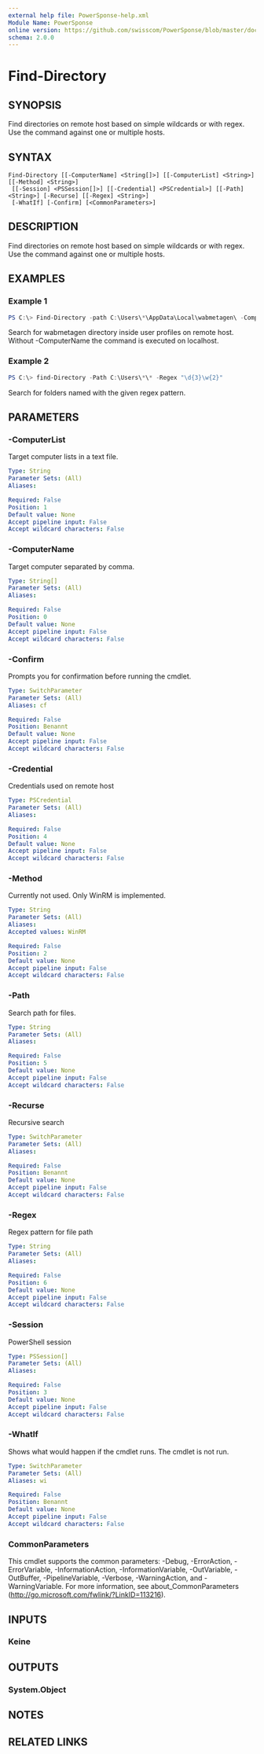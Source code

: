 ```yaml
---
external help file: PowerSponse-help.xml
Module Name: PowerSponse
online version: https://github.com/swisscom/PowerSponse/blob/master/docs/Find-Directory.md
schema: 2.0.0
---
```


# Find-Directory

## SYNOPSIS
Find directories on remote host based on simple wildcards or with regex. Use the command against one or multiple hosts.

## SYNTAX

```
Find-Directory [[-ComputerName] <String[]>] [[-ComputerList] <String>] [[-Method] <String>]
 [[-Session] <PSSession[]>] [[-Credential] <PSCredential>] [[-Path] <String>] [-Recurse] [[-Regex] <String>]
 [-WhatIf] [-Confirm] [<CommonParameters>]
```

## DESCRIPTION
Find directories on remote host based on simple wildcards or with regex. Use the command against one or multiple hosts.

## EXAMPLES

### Example 1
```powershell
PS C:\> Find-Directory -path C:\Users\*\AppData\Local\wabmetagen\ -ComputerName $target
```

Search for wabmetagen directory inside user profiles on remote host. 
Without -ComputerName the command is executed on localhost.

### Example 2
```powershell
PS C:\> find-Directory -Path C:\Users\*\* -Regex "\d{3}\w{2}"
```

Search for folders named with the given regex pattern.

## PARAMETERS

### -ComputerList
Target computer lists in a text file.

```yaml
Type: String
Parameter Sets: (All)
Aliases:

Required: False
Position: 1
Default value: None
Accept pipeline input: False
Accept wildcard characters: False
```

### -ComputerName
Target computer separated by comma.

```yaml
Type: String[]
Parameter Sets: (All)
Aliases:

Required: False
Position: 0
Default value: None
Accept pipeline input: False
Accept wildcard characters: False
```

### -Confirm
Prompts you for confirmation before running the cmdlet.

```yaml
Type: SwitchParameter
Parameter Sets: (All)
Aliases: cf

Required: False
Position: Benannt
Default value: None
Accept pipeline input: False
Accept wildcard characters: False
```

### -Credential
Credentials used on remote host

```yaml
Type: PSCredential
Parameter Sets: (All)
Aliases:

Required: False
Position: 4
Default value: None
Accept pipeline input: False
Accept wildcard characters: False
```

### -Method
Currently not used. Only WinRM is implemented.

```yaml
Type: String
Parameter Sets: (All)
Aliases:
Accepted values: WinRM

Required: False
Position: 2
Default value: None
Accept pipeline input: False
Accept wildcard characters: False
```

### -Path
Search path for files.

```yaml
Type: String
Parameter Sets: (All)
Aliases:

Required: False
Position: 5
Default value: None
Accept pipeline input: False
Accept wildcard characters: False
```

### -Recurse
Recursive search

```yaml
Type: SwitchParameter
Parameter Sets: (All)
Aliases:

Required: False
Position: Benannt
Default value: None
Accept pipeline input: False
Accept wildcard characters: False
```

### -Regex
Regex pattern for file path

```yaml
Type: String
Parameter Sets: (All)
Aliases:

Required: False
Position: 6
Default value: None
Accept pipeline input: False
Accept wildcard characters: False
```

### -Session
PowerShell session

```yaml
Type: PSSession[]
Parameter Sets: (All)
Aliases:

Required: False
Position: 3
Default value: None
Accept pipeline input: False
Accept wildcard characters: False
```

### -WhatIf
Shows what would happen if the cmdlet runs.
The cmdlet is not run.

```yaml
Type: SwitchParameter
Parameter Sets: (All)
Aliases: wi

Required: False
Position: Benannt
Default value: None
Accept pipeline input: False
Accept wildcard characters: False
```

### CommonParameters
This cmdlet supports the common parameters: -Debug, -ErrorAction, -ErrorVariable, -InformationAction, -InformationVariable, -OutVariable, -OutBuffer, -PipelineVariable, -Verbose, -WarningAction, and -WarningVariable. For more information, see about_CommonParameters (http://go.microsoft.com/fwlink/?LinkID=113216).

## INPUTS

### Keine

## OUTPUTS

### System.Object

## NOTES

## RELATED LINKS
